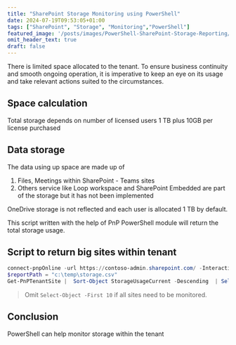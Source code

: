 ```yaml
---
title: "SharePoint Storage Monitoring using PowerShell"
date: 2024-07-19T09:53:05+01:00
tags: ["SharePoint", "Storage", "Monitoring","PowerShell"]
featured_image: '/posts/images/PowerShell-SharePoint-Storage-Reporting/Storage_Metric.png'
omit_header_text: true
draft: false
---
```


There is limited space allocated to the tenant. To ensure business continuity and smooth ongoing operation, it is imperative to keep an eye on its usage and take relevant actions suited to the circumstances.

## Space calculation
Total storage depends on number of licensed users
1 TB plus 10GB per license purchased

## Data storage

The data using up space are made up of
1.	Files, Meetings within SharePoint - Teams sites
2.	Others service like Loop workspace and SharePoint Embedded are part of the storage but it has not been implemented

OneDrive storage is not reflected and each user is allocated 1 TB by default.

This script written with the help of PnP PowerShell module will return the total storage usage. 

## Script to return big sites within tenant

```PowerShell
connect-pnpOnline -url https://contoso-admin.sharepoint.com/ -Interactive
$reportPath = "c:\temp\storage.csv"
Get-PnPTenantSite |  Sort-Object StorageUsageCurrent -Descending  | Select-Object Url, @{Name='StorageUsageCurrent (GB)'; Expression={$_.StorageUsageCurrent / 1024}}, @{Name='StorageQuota (GB)'; Expression={$_.StorageQuota / 1024}}, @{Name='% Used'; Expression={'{0:P2}' -f ($_.StorageUsageCurrent / $_.StorageQuota)}} | Select-Object -First 10| export-csv  $reportPath -notypeinformation
```

> Omit `Select-Object -First 10` if all sites need to be monitored. 


## Conclusion

PowerShell can help monitor storage within the tenant


